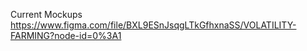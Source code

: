Current Mockups
https://www.figma.com/file/BXL9ESnJsqgLTkGfhxnaSS/VOLATILITY-FARMING?node-id=0%3A1


